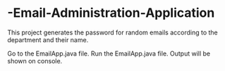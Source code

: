 # -Email-Administration-Application
This project generates the password for random emails according to the department and their name.

Go to the EmailApp.java file.
Run the EmailApp.java file.
Output will be shown on console.
